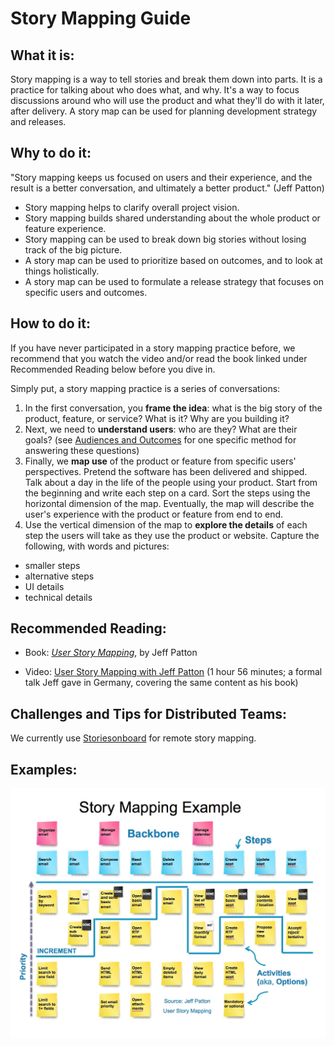 # Story Mapping Guide

## What it is:

Story mapping is a way to tell stories and break them down into parts. It is a practice for talking about who does what, and why. It's a way to focus discussions around who will use the product and what they'll do with it later, after delivery. A story map can be used for planning development strategy and releases.

## Why to do it:

"Story mapping keeps us focused on users and their experience, and the result is a better conversation, and ultimately a better product." (Jeff Patton)

*   Story mapping helps to clarify overall project vision.
*   Story mapping builds shared understanding about the whole product or feature experience.
*   Story mapping can be used to break down big stories without losing track of the big picture.
*   A story map can be used to prioritize based on outcomes, and to look at things holistically.
*   A story map can be used to formulate a release strategy that focuses on specific users and outcomes.

## How to do it:

If you have never participated in a story mapping practice before, we recommend that you watch the video and/or read the book linked under Recommended Reading below before you dive in.

Simply put, a story mapping practice is a series of conversations:

1.  In the first conversation, you **frame the idea**: what is the big story of the product, feature, or service? What is it? Why are you building it?
2.  Next, we need to **understand users**: who are they? What are their goals? (see [Audiences and Outcomes](audiences-and-outcomes-guide.md) for one specific method for answering these questions)
3.  Finally, we **map use** of the product or feature from specific users' perspectives. Pretend the software has been delivered and shipped. Talk about a day in the life of the people using your product. Start from the beginning and write each step on a card. Sort the steps using the horizontal dimension of the map. Eventually, the map will describe the user's experience with the product or feature from end to end.
4.  Use the vertical dimension of the map to **explore the details** of each step the users will take as they use the product or website. Capture the following, with words and pictures:

*   smaller steps
*   alternative steps
*   UI details
*   technical details

## Recommended Reading:

*   Book: [*User Story Mapping*](http://shop.oreilly.com/product/0636920033851.do), by Jeff Patton

*   Video: [User Story Mapping with Jeff Patton](https://www.youtube.com/watch?v=AorAgSrHjKM) (1 hour 56 minutes; a formal talk Jeff gave in Germany, covering the same content as his book)

## Challenges and Tips for Distributed Teams:

We currently use [Storiesonboard](https://civicactions.storiesonboard.com/) for remote story mapping.

## Examples:

![Story Map example](<../../assets/Story Mapping.jpg>)
